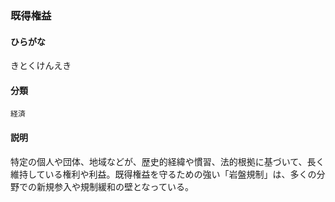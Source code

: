 <div style="display:none;">

## [あ行](securities-terms?id=あ行)
## [か行](securities-terms?id=か行)

</div>

### 既得権益

#### ひらがな

きとくけんえき

#### 分類

`経済`

#### 説明

特定の個人や団体、地域などが、歴史的経緯や慣習、法的根拠に基づいて、長く維持している権利や利益。既得権益を守るための強い「岩盤規制」は、多くの分野での新規参入や規制緩和の壁となっている。

<div style="display:none;">

## [さ行](securities-terms?id=さ行)
## [た行](securities-terms?id=た行)
## [な行](securities-terms?id=な行)
## [は行](securities-terms?id=は行)
## [ま行](securities-terms?id=ま行)
## [や行](securities-terms?id=や行)
## [ら行](securities-terms?id=ら行)
## [わ行](securities-terms?id=わ行)
## [英数字・記号](securities-terms?id=英数字・記号)

</div>

